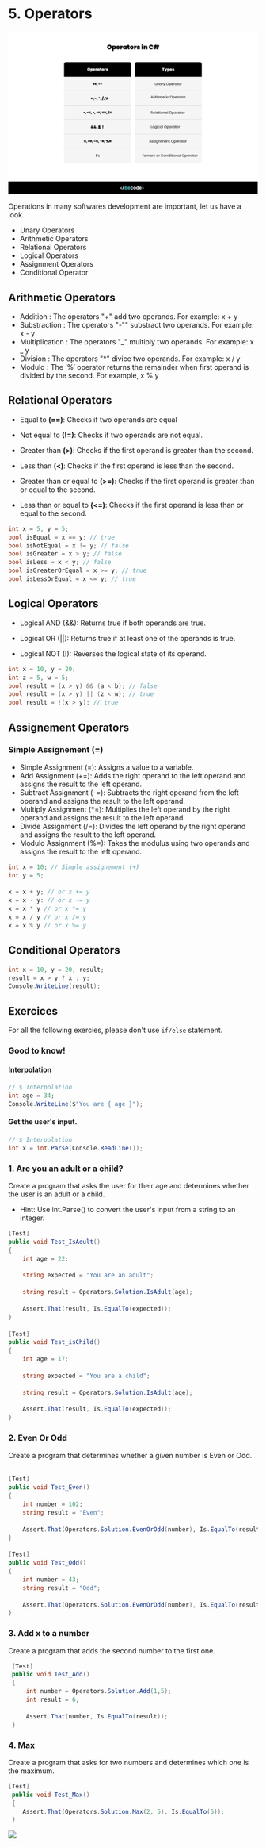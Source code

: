 # 5. Operators

![](assets/operators.png)

Operations in many softwares development are important, let us have a look.

- Unary Operators
- Arithmetic Operators
- Relational Operators
- Logical Operators
- Assignment Operators
- Conditional Operator

## Arithmetic Operators

- Addition : The operators "+" add two operands. For example: x + y
- Substraction : The operators "-"" substract two operands. For example: x - y
- Multiplication : The operators "_" multiply two operands. For example: x _ y
- Division : The operators "\*" divice two operands. For example: x / y
- Modulo : The ‘%’ operator returns the remainder when first operand is divided by the second. For example, x % y

## Relational Operators

- Equal to **(==)**: Checks if two operands are equal

- Not equal to **(!=)**: Checks if two operands are not equal.

- Greater than **(>)**: Checks if the first operand is greater than the second.

- Less than **(<)**: Checks if the first operand is less than the second.

- Greater than or equal to **(>=)**: Checks if the first operand is greater than or equal to the second.

- Less than or equal to **(<=)**: Checks if the first operand is less than or equal to the second.

```csharp
int x = 5, y = 5;
bool isEqual = x == y; // true
bool isNotEqual = x != y; // false
bool isGreater = x > y; // false
bool isLess = x < y; // false
bool isGreaterOrEqual = x >= y; // true
bool isLessOrEqual = x <= y; // true
```

## Logical Operators

- Logical AND (&&): Returns true if both operands are true.

- Logical OR (||): Returns true if at least one of the operands is true.

- Logical NOT (!): Reverses the logical state of its operand.

```csharp
int x = 10, y = 20;
int z = 5, w = 5;
bool result = (x > y) && (a < b); // false
bool result = (x > y) || (z < w); // true
bool result = !(x > y); // true
```

## Assignement Operators

### Simple Assignement (=)

- Simple Assignment (=): Assigns a value to a variable.
- Add Assignment (+=): Adds the right operand to the left operand and assigns the result to the left operand.
- Subtract Assignment (-=): Subtracts the right operand from the left operand and assigns the result to the left operand.
- Multiply Assignment (\*=): Multiplies the left operand by the right operand and assigns the result to the left operand.
- Divide Assignment (/=): Divides the left operand by the right operand and assigns the result to the left operand.
- Modulo Assignment (%=): Takes the modulus using two operands and assigns the result to the left operand.

```csharp
int x = 10; // Simple assignement (+)
int y = 5;

x = x + y; // or x += y
x = x - y: // or x -= y
x = x * y // or x *= y
x = x / y // or x /= y
x = x % y // or x %= y
```

## Conditional Operators

```csharp
int x = 10, y = 20, result;
result = x > y ? x : y;
Console.WriteLine(result);
```

## Exercices

For all the following exercies, please don't use `if/else` statement.

### Good to know!

#### Interpolation

```csharp
// $ Interpolation
int age = 34;
Console.WriteLine($"You are { age }");
```

#### Get the user's input.

```csharp
// $ Interpolation
int x = int.Parse(Console.ReadLine());
```

### 1. Are you an adult or a child?

Create a program that asks the user for their age and determines whether the user is an adult or a child.

- Hint: Use int.Parse() to convert the user's input from a string to an integer.

```csharp
[Test]
public void Test_IsAdult()
{
    int age = 22;

    string expected = "You are an adult";

    string result = Operators.Solution.IsAdult(age);

    Assert.That(result, Is.EqualTo(expected));
}

[Test]
public void Test_isChild()
{
    int age = 17;

    string expected = "You are a child";

    string result = Operators.Solution.IsAdult(age);

    Assert.That(result, Is.EqualTo(expected));
}
```

### 2. Even Or Odd

Create a program that determines whether a given number is Even or Odd.

```csharp

[Test]
public void Test_Even()
{
    int number = 102;
    string result = "Even";

    Assert.That(Operators.Solution.EvenOrOdd(number), Is.EqualTo(result));
}

[Test]
public void Test_Odd()
{
    int number = 43;
    string result = "Odd";

    Assert.That(Operators.Solution.EvenOrOdd(number), Is.EqualTo(result));
}
```

### 3. Add x to a number

Create a program that adds the second number to the first one.

```csharp
 [Test]
 public void Test_Add()
 {
     int number = Operators.Solution.Add(1,5);
     int result = 6;

     Assert.That(number, Is.EqualTo(result));
 }
```

### 4. Max

Create a program that asks for two numbers and determines which one is the maximum.

```csharp
[Test]
 public void Test_Max()
 {
    Assert.That(Operators.Solution.Max(2, 5), Is.EqualTo(5));
 }
```

![](https://res.cloudinary.com/practicaldev/image/fetch/s--o3gw5hnt--/c_limit%2Cf_auto%2Cfl_progressive%2Cq_66%2Cw_800/https://media2.giphy.com/media/l2Je4zlfxF6z0IWZi/giphy.gif%3Fcid%3Decf05e47s4y1w2cljqpgb4z4x8xef2mqep0g9tiw761im2cf%26rid%3Dgiphy.gif%26ct%3Dg)
